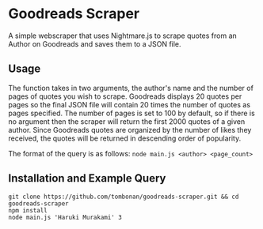 # Goodreads Scraper

A simple webscraper that uses Nightmare.js to scrape quotes from an Author on Goodreads and saves them to a JSON file.

## Usage

The function takes in two arguments, the author's name and the number of pages of quotes you wish to scrape. Goodreads displays 20 quotes per pages so the final JSON file will contain 20 times the number of quotes as pages specified. The number of pages is set to 100 by default, so if there is no argument then the scraper will return the first 2000 quotes of a given author. Since Goodreads quotes are organized by the number of likes they received, the quotes will be returned in descending order of popularity.  

The format of the query is as follows:
`node main.js <author> <page_count>`

## Installation and Example Query
```
git clone https://github.com/tombonan/goodreads-scraper.git && cd goodreads-scraper
npm install
node main.js 'Haruki Murakami' 3
```